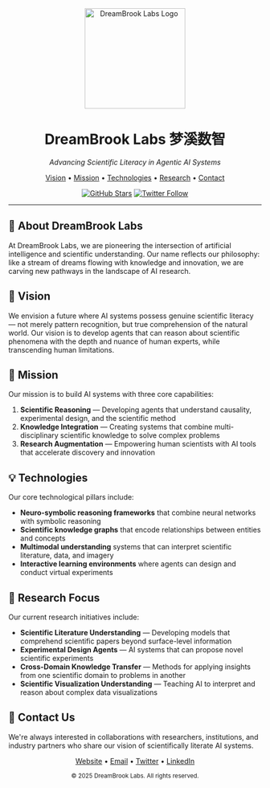 <div align="center">
  <img src="https://github.com/DreamBrookLabs/.github/profile/asset/DreamBrook_labs_black.png" alt="DreamBrook Labs Logo" width="200"/>
  <h1>DreamBrook Labs 梦溪数智</h1>
  <p><em>Advancing Scientific Literacy in Agentic AI Systems</em></p>

  <p>
    <a href="#vision">Vision</a> •
    <a href="#mission">Mission</a> •
    <a href="#technologies">Technologies</a> •
    <a href="#research">Research</a> •
    <a href="#contact">Contact</a>
  </p>
  
  [![GitHub Stars](https://img.shields.io/github/stars/DreamBrookLabs?style=social)](https://github.com/DreamBrookLabs)
  [![Twitter Follow](https://img.shields.io/twitter/follow/DreamBrookLabs?style=social)](https://twitter.com/DreamBrookLabs)
</div>

---

## 🌊 About DreamBrook Labs

At DreamBrook Labs, we are pioneering the intersection of artificial intelligence and scientific understanding. Our name reflects our philosophy: like a stream of dreams flowing with knowledge and innovation, we are carving new pathways in the landscape of AI research.

## 🔮 <a name="vision"></a>Vision

We envision a future where AI systems possess genuine scientific literacy — not merely pattern recognition, but true comprehension of the natural world. Our vision is to develop agents that can reason about scientific phenomena with the depth and nuance of human experts, while transcending human limitations.

## 🧭 <a name="mission"></a>Mission

Our mission is to build AI systems with three core capabilities:

1. **Scientific Reasoning** — Developing agents that understand causality, experimental design, and the scientific method
2. **Knowledge Integration** — Creating systems that combine multi-disciplinary scientific knowledge to solve complex problems
3. **Research Augmentation** — Empowering human scientists with AI tools that accelerate discovery and innovation

## 💡 <a name="technologies"></a>Technologies

Our core technological pillars include:

- **Neuro-symbolic reasoning frameworks** that combine neural networks with symbolic reasoning
- **Scientific knowledge graphs** that encode relationships between entities and concepts
- **Multimodal understanding** systems that can interpret scientific literature, data, and imagery
- **Interactive learning environments** where agents can design and conduct virtual experiments

## 🔬 <a name="research"></a>Research Focus

Our current research initiatives include:

- **Scientific Literature Understanding** — Developing models that comprehend scientific papers beyond surface-level information
- **Experimental Design Agents** — AI systems that can propose novel scientific experiments
- **Cross-Domain Knowledge Transfer** — Methods for applying insights from one scientific domain to problems in another
- **Scientific Visualization Understanding** — Teaching AI to interpret and reason about complex data visualizations

## 🤝 <a name="contact"></a>Contact Us

We're always interested in collaborations with researchers, institutions, and industry partners who share our vision of scientifically literate AI systems.

<div align="center">
  <p>
    <a href="https://dreambrooklabs.com">Website</a> •
    <a href="mailto:contact@dreambrooklabs.com">Email</a> •
    <a href="https://twitter.com/DreamBrookLabs">Twitter</a> •
    <a href="https://linkedin.com/company/dreambrooklabs">LinkedIn</a>
  </p>
  
  <sub>© 2025 DreamBrook Labs. All rights reserved.</sub>
</div>
